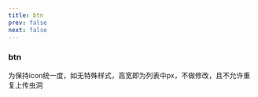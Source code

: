 ```yaml
---
title: btn
prev: false
next: false
---
```

<h3>btn</h3>
<p>为保持icon统一度，如无特殊样式，高宽即为列表中px，不做修改，且不允许重复上传虫洞</p>
<ClientOnly>
<div class='icon-warper'>

  </div>
</ClientOnly>